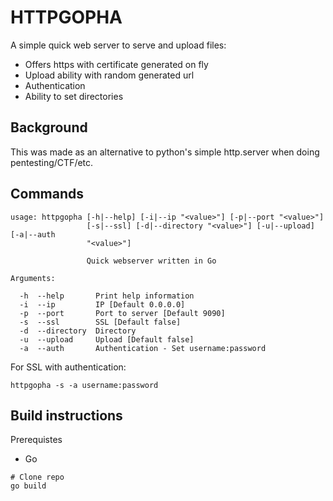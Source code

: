# HTTPGOPHA

A simple quick web server to serve and upload files:

* Offers https with certificate generated on fly
* Upload ability with random generated url
* Authentication
* Ability to set directories

## Background

This was made as an alternative to python's simple http.server when doing pentesting/CTF/etc.

## Commands

```
usage: httpgopha [-h|--help] [-i|--ip "<value>"] [-p|--port "<value>"]
                 [-s|--ssl] [-d|--directory "<value>"] [-u|--upload] [-a|--auth
                 "<value>"]

                 Quick webserver written in Go

Arguments:

  -h  --help       Print help information
  -i  --ip         IP [Default 0.0.0.0]
  -p  --port       Port to server [Default 9090]
  -s  --ssl        SSL [Default false]
  -d  --directory  Directory
  -u  --upload     Upload [Default false]
  -a  --auth       Authentication - Set username:password
``` 

For SSL with authentication:

```
httpgopha -s -a username:password
```

## Build instructions

Prerequistes 
* Go

```
# Clone repo
go build
```
